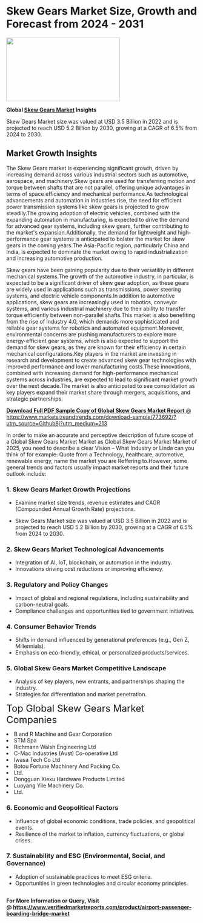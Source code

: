 <H1>Skew Gears Market Size, Growth and Forecast from 2024 - 2031</H1><img class="aligncenter size-medium wp-image-584254" src="https://thirdeyenews.in/wp-content/uploads/2024/09/Global-Market-Research-300x168.jpeg" alt="" width="300" height="168" /><p><strong>Global&nbsp;<a href="https://www.marketsizeandtrends.com/download-sample/773692/?utm_source=Github8j?utm_medium=213">Skew Gears Market</a> Insights</strong></p><p>Skew Gears Market size was valued at USD 3.5 Billion in 2022 and is projected to reach USD 5.2 Billion by 2030, growing at a CAGR of 6.5% from 2024 to 2030.</p><p><h2>Market Growth Insights</h2> <p>The Skew Gears market is experiencing significant growth, driven by increasing demand across various industrial sectors such as automotive, aerospace, and machinery.Skew gears are used for transferring motion and torque between shafts that are not parallel, offering unique advantages in terms of space efficiency and mechanical performance.As technological advancements and automation in industries rise, the need for efficient power transmission systems like skew gears is projected to grow steadily.The growing adoption of electric vehicles, combined with the expanding automation in manufacturing, is expected to drive the demand for advanced gear systems, including skew gears, further contributing to the market's expansion.Additionally, the demand for lightweight and high-performance gear systems is anticipated to bolster the market for skew gears in the coming years.The Asia-Pacific region, particularly China and India, is expected to dominate the market owing to rapid industrialization and increasing automotive production.<a href="download-sample-link"></a></p> <p>Skew gears have been gaining popularity due to their versatility in different mechanical systems.The growth of the automotive industry, in particular, is expected to be a significant driver of skew gear adoption, as these gears are widely used in applications such as transmissions, power steering systems, and electric vehicle components.In addition to automotive applications, skew gears are increasingly used in robotics, conveyor systems, and various industrial machinery due to their ability to transfer torque efficiently between non-parallel shafts.This market is also benefiting from the rise of Industry 4.0, which demands more sophisticated and reliable gear systems for robotics and automated equipment.Moreover, environmental concerns are pushing manufacturers to explore more energy-efficient gear systems, which is also expected to support the demand for skew gears, as they are known for their efficiency in certain mechanical configurations.Key players in the market are investing in research and development to create advanced skew gear technologies with improved performance and lower manufacturing costs.These innovations, combined with increasing demand for high-performance mechanical systems across industries, are expected to lead to significant market growth over the next decade.The market is also anticipated to see consolidation as key players expand their market share through mergers, acquisitions, and strategic partnerships.<a href="get-more-link"></p><p><span class=""><strong>Download Full PDF Sample Copy of Global Skew Gears Market Report</strong> @ <a href="https://www.marketsizeandtrends.com/download-sample/773692/?utm_source=Github8j?utm_medium=213" target="_blank">https://www.marketsizeandtrends.com/download-sample/773692/?utm_source=Github8j?utm_medium=213</a></span></p><p>In order to make an accurate and perceptive description of future scope of a Global&nbsp;Skew Gears Market Market as Global&nbsp;Skew Gears Market Market of 2025, you need to describe a clear Vision &ndash; What Industry or Linda can you think of for example: Quote from a Technology, healthcare, automotive, renewable energy, name the market you are Reffering to.However, some general trends and factors usually impact market reports and their future outlook include:</p><h3>1.&nbsp;<strong>Skew Gears Market Growth Projections</strong></h3><ul><li>Examine market size trends, revenue estimates and CAGR (Compounded Annual Growth Rate) projections.</li><li><p>Skew Gears Market size was valued at USD 3.5 Billion in 2022 and is projected to reach USD 5.2 Billion by 2030, growing at a CAGR of 6.5% from 2024 to 2030.</p></li></ul><h3>2.&nbsp;<strong>Skew Gears Market Technological Advancements</strong></h3><ul><li>Integration of AI, IoT, blockchain, or automation in the industry.</li><li>Innovations driving cost reductions or improving efficiency.</li></ul><h3>3.&nbsp;<strong>Regulatory and Policy Changes</strong></h3><ul><li>Impact of global and regional regulations, including sustainability and carbon-neutral goals.</li><li>Compliance challenges and opportunities tied to government initiatives.</li></ul><h3>4.&nbsp;<strong>Consumer Behavior Trends</strong></h3><ul><li>Shifts in demand influenced by generational preferences (e.g., Gen Z, Millennials).</li><li>Emphasis on eco-friendly, ethical, or personalized products/services.</li></ul><h3>5.&nbsp;<strong>Global Skew Gears Market Competitive Landscape</strong></h3><ul><li>Analysis of key players, new entrants, and partnerships shaping the industry.</li><li>Strategies for differentiation and market penetration.</li></ul><p data-pm-slice="1 1 []"><span style="color: inherit; font-family: inherit; font-size: 25px;">Top Global Skew Gears Market Companies</span></p><div class="" data-test-id=""><p><li>B and R Machine and Gear Corporation</li><li> STM Spa</li><li> Richmann Walsh Engineering Ltd</li><li> C-Mac Industries (Aust) Co-operative Ltd</li><li> Iwasa Tech Co Ltd</li><li> Botou Fortune Machinery And Packing Co.</li><li> Ltd.</li><li> Dongguan Xiexu Hardware Products Limited</li><li> Luoyang Yile Machinery Co.</li><li> Ltd.</li></p></div><h3>6.&nbsp;<strong>Economic and Geopolitical Factors</strong></h3><ul><li>Influence of global economic conditions, trade policies, and geopolitical events.</li><li>Resilience of the market to inflation, currency fluctuations, or global crises.</li></ul><h3>7.&nbsp;<strong>Sustainability and ESG (Environmental, Social, and Governance)</strong></h3><ul><li>Adoption of sustainable practices to meet ESG criteria.</li><li>Opportunities in green technologies and circular economy principles.</li></ul><h2><strong style="font-size: 14px;">For More Information or Query, Visit @&nbsp;</strong><a style="background-color: #ffffff; font-size: 14px;" href="https://www.marketsizeandtrends.com/report/skew-gears-market/" target="_blank">https://www.verifiedmarketreports.com/product/airport-passenger-boarding-bridge-market</a></h2>